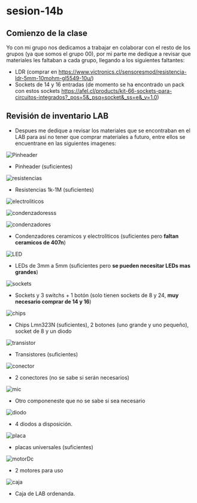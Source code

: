 # sesion-14b
## Comienzo de la clase

Yo con mi grupo nos dedicamos a trabajar en colaborar con el resto de los grupos (ya que somos el grupo 00), por mi parte me dedique a revisar que materiales les faltaban a cada grupo, llegando a los siguientes faltantes:
- LDR (comprar en https://www.victronics.cl/sensoresmod/resistencia-ldr-5mm-10mohm-gl5549-10u/)
- Sockets de  14 y 16 entradas (de momento se ha encontrado un pack con estos sockets https://afel.cl/products/kit-66-sockets-para-circuitos-integrados?_pos=5&_psq=socket&_ss=e&_v=1.0)

## Revisión de inventario LAB

- Despues me dedique a revisar los materiales que se encontraban en el LAB para así no tener que comprar materiales a futuro, entre ellos se encuentrane en las siguientes imagenes:

![Pinheader](https://github.com/duckusu/dis8644-2025-1-proyectos/blob/main/21-duckusu/sesion-14b/archivos/pinheader.jpg)

- Pinheader (suficientes)

![resistencias](https://github.com/duckusu/dis8644-2025-1-proyectos/blob/main/21-duckusu/sesion-14b/archivos/resistencias.jpg)

- Resistencias 1k-1M (suficientes)

![electroliticos](https://github.com/duckusu/dis8644-2025-1-proyectos/blob/main/21-duckusu/sesion-14b/archivos/electroliticos.jpg)

![condenzadoresss](https://github.com/duckusu/dis8644-2025-1-proyectos/blob/main/21-duckusu/sesion-14b/archivos/condenzadoresss.jpg)

![condenzadores](https://github.com/duckusu/dis8644-2025-1-proyectos/blob/main/21-duckusu/sesion-14b/archivos/condenzadores.jpg)

- Condenzadores ceramicos y electroliticos (suficientes pero **faltan ceramicos de 407n**)

![LED](https://github.com/duckusu/dis8644-2025-1-proyectos/blob/main/21-duckusu/sesion-14b/archivos/led.jpg)

- LEDs de 3mm a 5mm (suficientes pero **se pueden necesitar LEDs mas grandes**)

![sockets](https://github.com/duckusu/dis8644-2025-1-proyectos/blob/main/21-duckusu/sesion-14b/archivos/sockets.jpg)

- Sockets y 3 switchs + 1 botón (solo tienen sockets de 8 y 24, **muy necesario comprar de 14 y 16**)

![chips](https://github.com/duckusu/dis8644-2025-1-proyectos/blob/main/21-duckusu/sesion-14b/archivos/chips.jpg)

- Chips Lmn323N (suficientes), 2 botones (uno grande y uno pequeño), socket de 8 y un diodo

![transistor](https://github.com/duckusu/dis8644-2025-1-proyectos/blob/main/21-duckusu/sesion-14b/archivos/transistor.jpg)

- Transistores (suficientes)

![conector](https://github.com/duckusu/dis8644-2025-1-proyectos/blob/main/21-duckusu/sesion-14b/archivos/conector.jpg)

- 2 conectores (no se sabe si serán necesarios)

![mic](https://github.com/duckusu/dis8644-2025-1-proyectos/blob/main/21-duckusu/sesion-14b/archivos/mic.jpg)

- Otro componeneste que no se sabe si sea necesario

![diodo](https://github.com/duckusu/dis8644-2025-1-proyectos/blob/main/21-duckusu/sesion-14b/archivos/diodo.jpg)

- 4 diodos a disposición.


![placa](https://github.com/duckusu/dis8644-2025-1-proyectos/blob/main/21-duckusu/sesion-14b/archivos/placa.jpg)

- placas universales (suficientes)


![motorDc](https://github.com/duckusu/dis8644-2025-1-proyectos/blob/main/21-duckusu/sesion-14b/archivos/motorDc.jpg)

- 2 motores para uso

![caja](https://github.com/duckusu/dis8644-2025-1-proyectos/blob/main/21-duckusu/sesion-14b/archivos/caja.jpg)

- Caja de LAB ordenanda.


  


